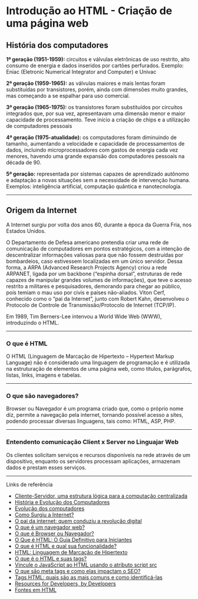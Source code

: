 <!DOCTYPE html>
<html lang="en">
<head>
    <meta charset="UTF-8">
    <meta http-equiv="X-UA-Compatible" content="IE=edge">
    <meta name="viewport" content="width=device-width, initial-scale=1.0">
</head>
     <body>
        <h1>Introdução ao HTML - Criação de uma página web</h1>
        <h2>História dos computadores</h2>
        <p><b>1ª geração (1951-1959):</b> circuitos e válvulas eletrônicas de uso restrito, alto consumo de energia e dados inseridos por cartões perfurados. Exemplo: Eniac (Eletronic Numerical Integrator and Computer) e Univac</p>
        <p><b>2ª geração (1959-1965):</b> as válvulas maiores e mais lentas foram substituídas por transistores, porém, ainda com dimensões muito grandes, mas começando a se espalhar para uso comercial.</p>
        <p><b>3ª geração (1965-1975):</b> os transistores foram substituídos por circuitos integrados que, por sua vez, apresentavam uma dimensão menor e maior capacidade de processamento. Teve início a criação de chips e a utilização de computadores pessoais</p>
        <p><b>4ª geração (1975-atualidade):</b> os computadores foram diminuindo de tamanho, aumentando a velocidade e capacidade de processamentos de dados, incluindo microprocessadores com gastos de energia cada vez menores, havendo uma grande expansão dos computadores pessoais na década de 90.</p>
        <p><b>5ª geração:</b> representada por sistemas capazes de aprendizado autônomo e adaptação a novas situações sem a necessidade de intervenção humana. Exemplos: inteligência artificial, computação quântica e nanotecnologia.</p>
        <hr>
        <h2>Origem da Internet</h2>
        <p>A Internet surgiu por volta dos anos 60, durante a época da Guerra Fria, nos Estados Unidos.</p>
        <p>O Departamento de Defesa americano pretendia criar uma rede de comunicação de computadores em pontos estratégicos, com a intenção de descentralizar informações valiosas para que não fossem destruídas por bombardeios, caso estivessem localizadas em um único servidor. Dessa forma, a ARPA (Advanced Research Projects Agency) criou a rede ARPANET, ligada por um backbone (“espinha dorsal”, estruturas de rede capazes de manipular grandes volumes de informações), que teve o acesso restrito a militares e pesquisadores, demorando para chegar ao público, pois temiam o mau uso por civis e países não-aliados. Viton Cerf, conhecido como o “pai da Internet”, junto com Robert Kahn, desenvolveu o Protocolo de Controle de Transmissão/Protocolo de Internet (TCP/IP).</p>
        <p>Em 1989, Tim Berners-Lee intenvou a World Wide Web (WWW), introduzindo o HTML.</p>
        <hr>
        <h3>O que é HTML</h3>
        <p>O HTML (Linguagem de Marcação de Hipertexto – Hypertext Markup Language) não é considerado uma linguagem de programação e é utilizada na estruturação de elementos de uma página web, como títulos, parágrafos, listas, links, imagens e tabelas.</p>
        <hr>
        <h3>O que são navegadores?</h3>
        <p>Browser ou Navegador é um programa criado que, como o próprio nome diz, permite a navegação pela internet, tornando possível acesso a sites, podendo processar diversas linguagens, tais como: HTML, ASP, PHP.</p>
        <hr>
        <h3>Entendento comunicação Client x Server no Linguajar Web</h3>
        <p>Os clientes solicitam serviços e recursos disponíveis na rede através de um dispositivo, enquanto os servidores processam aplicações, armazenam dados e prestam esses serviços.</p>
        <hr>
        <h7>Links de referência</h7>
        <p><ul>
            <li><a href="https://www.controle.net/faq/cliente-servidor-uma-estrutura-para-a-computacao-centralizada">Cliente-Servidor, uma estrutura lógica para a computação centralizada</a></li>
            <li><a href="https://www.todamateria.com.br/historia-e-evolucao-dos-computadores/">História e Evolução dos Computadores</a></li>
            <li><a href="https://www.diferenca.com/evolucao-dos-computadores/">Evolução dos computadores</a></li>
            <li><a href="https://brasilescola.uol.com.br/curiosidades/como-surgiu-a-internet.htm">Como Surgiu a Internet?</a></li>
            <li><a href="https://www.metroworldnews.com.br/social/2023/10/26/o-pai-da-internet-quem-conduziu-a-revolucao-digital/">O pai da internet: quem conduziu a revolução digital</a></li>
            <li><a href="https://www.mozilla.org/pt-BR/firefox/browsers/what-is-a-browser/">O que é um navegador web?</a></li>
            <li><a href="https://www.webshare.com.br/blog/o-que-e-browser-ou-navegador/">O que é Browser ou Navegador?</a></li>
            <li><a href="https://www.hostinger.com.br/tutoriais/o-que-e-html-conceitos-basicos">O Que é HTML: O Guia Definitivo para Iniciantes</a></li>
            <li><a href="https://rockcontent.com/br/blog/html/">O que é HTML e qual sua funcionalidade?</a></li>
            <li><a href="https://developer.mozilla.org/pt-BR/docs/Web/HTML">HTML: Linguagem de Marcação de Hipertexto</a></li>
            <li><a href="https://www.alura.com.br/artigos/o-que-e-html-suas-tags-parte-1-estrutura-basica#continua%E2%80%A6">O que é o HTML e suas tags?</a></li>
            <li><a href="https://www.freecodecamp.org/portuguese/news/vincule-o-javascript-ao-html-usando-o-atributo-script-src/">Vincule o JavaScript ao HTML usando o atributo script src</a></li>
            <li><a href="https://rockcontent.com/br/blog/meta-tags/">O que são meta tags e como elas impactam o SEO?</a></li>
            <li><a href="https://pt.semrush.com/blog/tags-html/?kw=&cmp=BR_POR_SRCH_DSA_Blog_PT&label=dsa_pagefeed&Network=g&Device=c&utm_content=678287390053&kwid=dsa-2227432791027&cmpid=19241772885&agpid=158827186990&BU=Core&extid=109814357886&adpos=&gad_source=1&gclid=EAIaIQobChMI6v2Ux5OGhQMV4w-tBh0yug42EAAYASAAEgJuIPD_BwE">Tags HTML: quais são as mais comuns e como identificá-las</a></li>
            <li><a href="https://developer.mozilla.org/pt-BR/">Resources for Developers, by Developers</a></li>
            <li><a href="http://www.clem.ufba.br/tuts/html/c15.htm">Fontes em HTML</a></li>
           </ul> 
        </p>
     </body>
</html>
